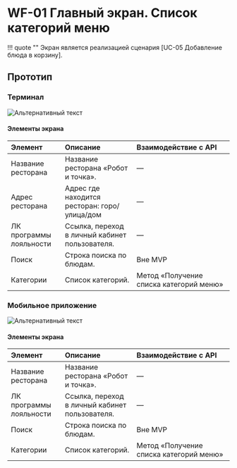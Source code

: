 # WF-01 Главный экран. Список категорий меню

!!! quote ""
    Экран является реализацией сценария [UC-05 Добавление блюда в корзину].

## Прототип

### Терминал
![Альтернативный текст](img/wf01WEB.png)

#### Элементы экрана

| **Элемент**             | **Описание**                                   | Взаимодействие&nbsp;с&nbsp;API          |
| :---------------------- | :--------------------------------------------- | :-------------------------------------- |
| Название ресторана      | Название ресторана «Робот и точка».            | —                                       |
| Адрес ресторана         | Адрес где находится ресторан: горо/улица/дом   | —                                       |
| ЛК программы лояльности | Ссылка, переход в личный кабинет пользователя. | —                                       |
| Поиск                   | Строка поиска по блюдам.                       | Вне MVP                                 |
| Категории               | Список категорий.                              | Метод «Получение списка категорий меню» |
### Мобильное приложение

![Альтернативный текст](img/wf01MA.png)

#### Элементы экрана

| **Элемент**             | **Описание**                                   | Взаимодействие&nbsp;с&nbsp;API          |
| :---------------------- | :--------------------------------------------- | :-------------------------------------- |
| Название ресторана      | Название ресторана «Робот и точка».            | —                                       |
| ЛК программы лояльности | Ссылка, переход в личный кабинет пользователя. | —                                       |
| Поиск                   | Строка поиска по блюдам.                       | Вне MVP                                 |
| Категории               | Список категорий.                              | Метод «Получение списка категорий меню» |
